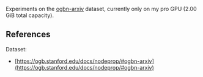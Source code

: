 
Experiments on the [ogbn-arxiv](https://ogb.stanford.edu/docs/nodeprop/#ogbn-arxiv) dataset, currently only on my pro GPU (2.00 GiB total capacity).

## References

Dataset:

* [https://ogb.stanford.edu/docs/nodeprop/#ogbn-arxiv](https://ogb.stanford.edu/docs/nodeprop/#ogbn-arxiv) 